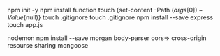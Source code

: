 <!-- Zepto Assignment Server -->

npm init -y
npm install
function touch {set-content -Path ($args[0]) -Value ($null)} 
touch .gitignore
touch .gitignore
npm install --save express
touch app.js


nodemon
npm install --save morgan
body-parser
cors=> cross-origin resourse sharing
mongoose